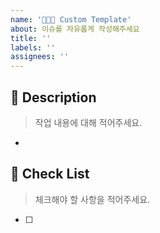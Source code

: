 ```yaml
---
name: '🧑🏻‍💻 Custom Template'
about: 이슈를 자유롭게 작성해주세요
title: ''
labels: ''
assignees: ''
---
```



## 📄 Description 
> 작업 내용에 대해 적어주세요.

-

## 📌 Check List
> 체크해야 할 사항을 적어주세요.

- [ ]
